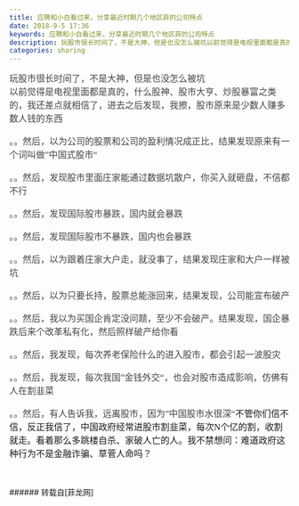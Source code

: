 ```yaml
---
title: 应聘和小白看过来，分享最近时期几个地区菲的公司特点
date: 2018-9-5 17:36
keywords: 应聘和小白看过来，分享最近时期几个地区菲的公司特点
description: 玩股市很长时间了，不是大神，但是也没怎么被坑以前觉得是电视里面都是真的，什么股神、股市大亨、炒股暴富之类的，我还差点就相信了，进去之后发现，我擦，股市原来是少数人赚多数人钱的东西 。。然后，以为公司的股票和公司的盈利情况成正比，结果发现原来有一个词叫做”中国式股市“。。然后，发现股市里面庄家能通过数据坑散户，你买入就砸盘，不信都不行 。。然后，发现国际股市暴跌，国内就会暴跌 。。然后，发现国际股市不暴跌，国内也会暴跌 。。然后，以为跟着庄家大户走，就没事了，结果发现庄家和大户一样被坑 。。然后，以为只要长持，股票总能涨回来，结果发现，公司能宣布破产 。。然后，我以为买国企肯定没问题，至少不会破产。结果发现，国企暴跌后来个改革私有化，然后照样破产给你看 。。然后，我发现，每次养老保险什么的进入股市，都会引起一波股灾 。。然后，我发现，每次我国”金钱外交“，也会对股市造成影响，仿佛有人在割韭菜 。。然后，有人告诉我，远离股市，因为”中国股市水很深“不管你们信不信，反正我信了，中国政府经常进股市割韭菜，每次N个亿的割，收割就走。看着那么多跳楼自杀、家破人亡的人。我不禁想问：难道政府这种行为不是金融诈骗、草菅人命吗？
categories: sharing
---
```

<td class="t_f" id="postmessage_1731071">

<font color="#444444"><font face="微软雅黑"><font style="font-size:16px">玩股市很长时间了，不是大神，但是也没怎么被坑</font></font></font><br/>
<font color="#444444"><font face="微软雅黑"><font style="font-size:16px">以前觉得是电视里面都是真的，什么股神、股市大亨、炒股暴富之类的，我还差点就相信了，进去之后发现，我擦，股市原来是少数人赚多数人钱的东西 </font></font></font><br/>
<br/>
<font color="#444444"><font face="微软雅黑"><font style="font-size:16px">。。然后，以为公司的股票和公司的盈利情况成正比，结果发现原来有一个词叫做”中国式股市“</font></font></font><br/>
<br/>
<font color="#444444"><font face="微软雅黑"><font style="font-size:16px">。。然后，发现股市里面庄家能通过数据坑散户，你买入就砸盘，不信都不行 </font></font></font><br/>
<br/>
<font color="#444444"><font face="微软雅黑"><font style="font-size:16px">。。然后，发现国际股市暴跌，国内就会暴跌 </font></font></font><br/>
<br/>
<font color="#444444"><font face="微软雅黑"><font style="font-size:16px">。。然后，发现国际股市不暴跌，国内也会暴跌 </font></font></font><br/>
<br/>
<font color="#444444"><font face="微软雅黑"><font style="font-size:16px">。。然后，以为跟着庄家大户走，就没事了，结果发现庄家和大户一样被坑 </font></font></font><br/>
<br/>
<font color="#444444"><font face="微软雅黑"><font style="font-size:16px">。。然后，以为只要长持，股票总能涨回来，结果发现，公司能宣布破产 </font></font></font><br/>
<br/>
<font color="#444444"><font face="微软雅黑"><font style="font-size:16px">。。然后，我以为买国企肯定没问题，至少不会破产。结果发现，国企暴跌后来个改革私有化，然后照样破产给你看 </font></font></font><br/>
<br/>
<font color="#444444"><font face="微软雅黑"><font style="font-size:16px">。。然后，我发现，每次养老保险什么的进入股市，都会引起一波股灾 </font></font></font><br/>
<br/>
<font color="#444444"><font face="微软雅黑"><font style="font-size:16px">。。然后，我发现，每次我国”金钱外交“，也会对股市造成影响，仿佛有人在割韭菜 </font></font></font><br/>
<br/>
<font color="#444444"><font face="微软雅黑"><font style="font-size:16px">。。然后，有人告诉我，远离股市，因为”中国股市水很深“</font></font></font><font face="微软雅黑"><font size="3">不管你们信不信，反正我信了，中国政府经常进股市割韭菜，每次N个亿的割，收割就走。看着那么多跳楼自杀、家破人亡的人。我不禁想问：难道政府这种行为不是金融诈骗、草菅人命吗？</font></font><br/>
<br/>
<br/>
</td>
###### 转载自[菲龙网]